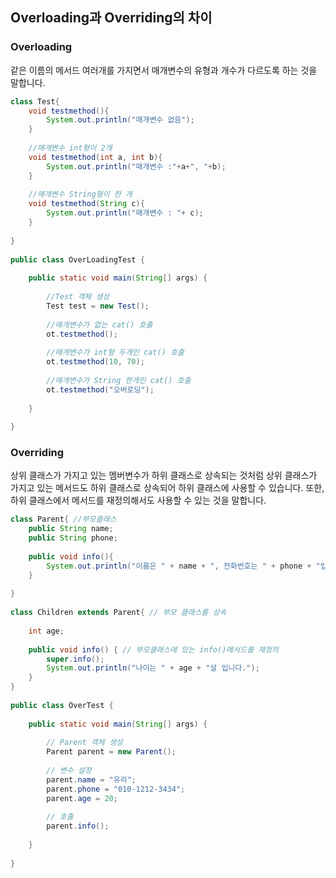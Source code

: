 ## Overloading과 Overriding의 차이

### Overloading
같은 이름의 메서드 여러개를 가지면서 매개변수의 유형과 개수가 다르도록 하는 것을 말합니다.

```java
class Test{
    void testmethod(){
        System.out.println("매개변수 없음");
    }
    
    //매개변수 int형이 2개
    void testmethod(int a, int b){
        System.out.println("매개변수 :"+a+", "+b);
    }
    
    //매개변수 String형이 한 개
    void testmethod(String c){
        System.out.println("매개변수 : "+ c);
    }
    
}
 
public class OverLoadingTest {
 
    public static void main(String[] args) {
        
        //Test 객체 생성
        Test test = new Test();
        
        //매개변수가 없는 cat() 호출
        ot.testmethod();
        
        //매개변수가 int형 두개인 cat() 호출
        ot.testmethod(10, 70);
        
        //매개변수가 String 한개인 cat() 호출
        ot.testmethod("오버로딩");
        
    }
 
}
```
### Overriding
상위 클래스가 가지고 있는 멤버변수가 하위 클래스로 상속되는 것처럼 상위 클래스가 가지고 있는 메서드도 하위 클래스로 상속되어 하위 클래스에 사용할 수 있습니다.
또한, 하위 클래스에서 메서드를 재정의해서도 사용할 수 있는 것을 말합니다.

```java
class Parent{ //부모클래스
    public String name;
    public String phone;
    
    public void info(){
        System.out.println("이름은 " + name + ", 전화번호는 " + phone + "입니다.");
    }
    
}
 
class Children extends Parent{ // 부모 클래스를 상속
 
    int age;
    
    public void info() { // 부모클래스에 있는 info()메서드를 재정의
        super.info();
        System.out.println("나이는 " + age + "살 입니다.");
    }
}
 
public class OverTest {
 
    public static void main(String[] args) {
        
        // Parent 객체 생성
        Parent parent = new Parent();
        
        // 변수 설정
        parent.name = "유리";
        parent.phone = "010-1212-3434";
        parent.age = 20;
        
        // 호출
        parent.info();
        
    }
 
}
